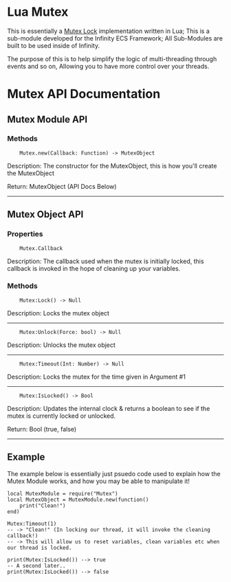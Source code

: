 # Lua Mutex
This is essentially a [Mutex Lock](https://en.wikipedia.org/wiki/Lock_(computer_science)) implementation written in Lua; This is a sub-module developed for the Infinity ECS Framework; All Sub-Modules are built to be used inside of Infinity.

The purpose of this is to help simplify the logic of multi-threading through events and so on, Allowing you to have more control over your threads.

# Mutex API Documentation
## Mutex Module API
### Methods
```
    Mutex.new(Callback: Function) -> MutexObject
```
Description: The constructor for the MutexObject, this is how you'll create the MutexObject

Return: MutexObject (API Docs Below)

---
## Mutex Object API
### Properties
```
    Mutex.Callback
```
Description: The callback used when the mutex is initially locked, this callback is invoked in the hope of cleaning up your variables.

### Methods
```
    Mutex:Lock() -> Null
```
Description: Locks the mutex object

---
```
    Mutex:Unlock(Force: bool) -> Null
```
Description: Unlocks the mutex object

---
```
    Mutex:Timeout(Int: Number) -> Null
```
Description: Locks the mutex for the time given in Argument #1

---
```
    Mutex:IsLocked() -> Bool
```
Description: Updates the internal clock & returns a boolean to see if the mutex is currently locked or unlocked.

Return: Bool (true, false)

---

## Example
The example below is essentially just psuedo code used to explain how the Mutex Module works, and how you may be able to manipulate it!
```
local MutexModule = require("Mutex")
local MutexObject = MutexModule.new(function()
    print("Clean!")
end)

Mutex:Timeout(1)
-- -> "Clean!" (In locking our thread, it will invoke the cleaning callback!)
-- -> This will allow us to reset variables, clean variables etc when our thread is locked.

print(Mutex:IsLocked()) --> true
-- A second later..
print(Mutex:IsLocked()) --> false
```

